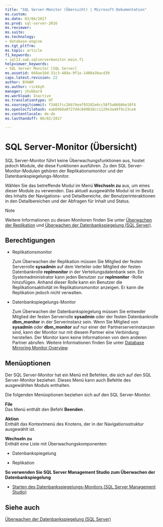 ```yaml
---
title: "SQL Server-Monitor (Übersicht) | Microsoft-Dokumentation"
ms.custom: 
ms.date: 03/04/2017
ms.prod: sql-server-2016
ms.reviewer: 
ms.suite: 
ms.technology:
- database-engine
ms.tgt_pltfrm: 
ms.topic: article
f1_keywords:
- sql13.swb.sqlservermonitor.main.f1
helpviewer_keywords:
- SQL Server Monitor [SQL Server]
ms.assetid: 048ae16d-31c3-489a-9f1e-1400a3bacd39
caps.latest.revision: 22
author: BYHAM
ms.author: rickbyh
manager: jhubbard
ms.workload: Inactive
ms.translationtype: HT
ms.sourcegitcommit: f3481fcc2bb74eaf93182e6cc58f5a06666e10f4
ms.openlocfilehash: eab6968a0727d4c04983dcc1129e3a49f9c23ca4
ms.contentlocale: de-de
ms.lasthandoff: 08/02/2017

---
```

# <a name="sql-server-monitor-overview"></a>SQL Server-Monitor (Übersicht)
  SQL Server-Monitor führt keine Überwachungsfunktionen aus, hostet jedoch Module, die diese Funktionen ausführen. Zu den SQL Server-Monitor-Modulen gehören der Replikationsmonitor und der Datenbankspiegelungs-Monitor.  
  
 Wählen Sie das betreffende Modul im Menü **Wechseln zu** aus, um eines dieser Module zu verwenden. Das aktuell ausgewählte Modul ist im Besitz des Inhalts der Navigations- und Detailbereiche, der Benutzerinteraktionen in den Detailbereichen und der Abfragen für Inhalt und Status.  
  
> [!NOTE]  
>  Weitere Informationen zu diesen Monitoren finden Sie unter [Überwachen der Replikation](../../relational-databases/replication/monitor/monitoring-replication-overview.md) und [Überwachen der Datenbankspiegelung &#40;SQL Server&#41;](../../database-engine/database-mirroring/monitoring-database-mirroring-sql-server.md).  
  
## <a name="permissions"></a>Berechtigungen  
  
-   Replikationsmonitor  
  
     Zum Überwachen der Replikation müssen Sie Mitglied der festen Serverrolle **sysadmin** auf dem Verteiler oder Mitglied der festen Datenbankrolle **replmonitor** in der Verteilungsdatenbank sein. Ein Systemadministrator kann jeden Benutzer zur **replmonitor** -Rolle hinzufügen. Anhand dieser Rolle kann ein Benutzer die Replikationsaktivität im Replikationsmonitor anzeigen. Er kann die Replikation jedoch nicht verwalten.  
  
-   Datenbankspiegelungs-Monitor  
  
     Zum Überwachen der Datenbankspiegelung müssen Sie entweder Mitglied der festen Serverrolle **sysadmin** oder der festen Datenbankrolle **dbm_monitor** in der Serverinstanz sein. Wenn Sie Mitglied von **sysadmin** oder **dbm_monitor** auf nur einer der Partnerserverinstanzen sind, kann der Monitor nur mit diesem Partner eine Verbindung herstellen. Der Monitor kann keine Informationen von dem anderen Partner abrufen. Weitere Informationen finden Sie unter [Database Mirroring Monitor Overview](../../database-engine/database-mirroring/database-mirroring-monitor-overview.md).  
  
## <a name="menu-options"></a>Menüoptionen  
 Der SQL Server-Monitor hat ein Menü mit Befehlen, die sich auf den SQL Server-Monitor beziehen. Dieses Menü kann auch Befehle des ausgewählten Moduls enthalten.  
  
 Die folgenden Menüoptionen beziehen sich auf den SQL Server-Monitor.  
  
 **File**  
 Das Menü enthält den Befehl **Beenden** .  
  
 **Aktion**  
 Enthält das Kontextmenü des Knotens, der in der Navigationsstruktur ausgewählt ist.  
  
 **Wechseln zu**  
 Enthält eine Liste mit Überwachungskomponenten:  
  
-   Datenbankspiegelung  
  
-   Replikation  
  
 **So verwenden Sie SQL Server Management Studio zum Überwachen der Datenbankspiegelung**  
  
-   [Starten des Datenbankspiegelungs-Monitors &#40;SQL Server Management Studio&#41;](../../database-engine/database-mirroring/start-database-mirroring-monitor-sql-server-management-studio.md)  
  
## <a name="see-also"></a>Siehe auch  
 [Überwachen der Datenbankspiegelung &#40;SQL Server&#41;](../../database-engine/database-mirroring/monitoring-database-mirroring-sql-server.md)  
  
  


